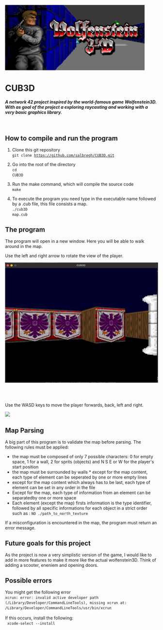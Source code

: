 
<img src="readme_utils/Wolfenstein-3D-01.png">
<br>

<h1><strong>CUB3D</strong></h1>

<h4><i>A network 42 project inspired by the world-famous game Wolfenstein3D. With as goal of the project a exploring raycasting and working with a very basic graphics library. </i></h4>

<br>

<h2>How to compile and run the program</h2>

1. Clone this git repository <br>
<code>git clone https://github.com/salbregh/CUB3D.git </code>

2. Go into the root of the directory <br>
<code>cd CUB3D</code>

3. Run the make command, which will compile the source code <br>
<code>make</code>

4. To execute the program you need type in the executable name followed by a .cub file, this file consists a map. <br>
<code>./cub3D map.cub</code>

<h2>The program</h2>

The program will open in a new window. Here you will be able to walk around in the map. 

Use the left and right arrow to rotate the view of the player.

<img src="readme_utils/left-right-movement.gif">

<br><br>

Use the WASD keys to move the player forwards, back, left and right.

<img src="readme_utils/WASD-movement.gif">

<h2>Map Parsing</h2>
A big part of this program is to validate the map before parsing. The following rules must be applied:
<ul>
    <li> the map must be composed of only 7 possible characters: 0 for empty space, 1 for a wall, 2 for sprits (objects) and N S E or W for the player's start position </li>
    <li> the map must be surrounded by walls
    * except for the map content, each type of element can be seperated by one or more empty lines </li>
    <li> except for the map content which always has to be last, each type of element can be set in any order in the file </li>
    <li> Except for the map, each type of information from an element can be separatedby one or more space </li>
    <li> Each element (except the map) firsts information is the type identifier, followed by all specific informations for each object in a strict order such as : <code>NO ./path_to_north_texture</code> </li>
</ul>
If a misconfiguration is encountered in the map, the program must return an error message.

<h2>Future goals for this project </h2>
As the project is now a very simplistic version of the game, I would like to add in more features to make it more like the actual wolfenstein3D. Think of adding a scooter, eneniem and opening doors.

<h2>Possible errors</h2>
You might get the following error <br>
<code>xcrun: error: invalid active developer path (/Library/Developer/CommandLineTools), missing xcrun at: /Library/Developer/CommandLineTools/usr/bin/xcrun</code> <br> 
<br>
If this occurs, install the following: <br>
<code> xcode-select --install </code>
